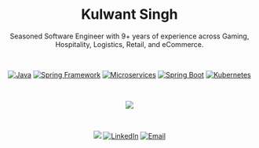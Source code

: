 <h1 align="center">Kulwant Singh</h1>

<p align="center">
Seasoned Software Engineer with 9+ years of experience across Gaming, Hospitality, Logistics, Retail, and eCommerce.
</p>

<br/>

<div align="center">

[![Java](https://img.shields.io/badge/Java-ED8B00?style=for-the-badge&logo=java&logoColor=white)]()
[![Spring Framework](https://img.shields.io/badge/Spring_Framework-239120?style=for-the-badge&logo=c-sharp&logoColor=white)]()
[![Microservices](https://img.shields.io/badge/Microservices-F7DF1E?style=for-the-badge&logoColor=black)]()
[![Spring Boot](https://img.shields.io/badge/Spring_Boot-E34F26?style=for-the-badge&logoColor=white)]()
[![Kubernetes](https://img.shields.io/badge/Kubernetes-3776AB?style=for-the-badge&logoColor=white)]()

</div>

<br/>

<p align="center">
    <img src="https://github-profile-summary-cards.vercel.app/api/cards/profile-details?username=imkulwant&theme=vue"/>
</p>

<br/>

<div align="center">

[![](https://visitcount.itsvg.in/api?id=imkulwant&icon=0&color=1)](https://visitcount.itsvg.in)
[![LinkedIn](https://img.shields.io/badge/LinkedIn-0077B5?logo=linkedin&logoColor=white)](https://linkedin.com/in/imkulwant)
[![Email](https://img.shields.io/badge/Email-D14836?logo=gmail&logoColor=white)](singh.kulwant@gmx.com)

</div>
